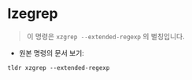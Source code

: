 # lzegrep

> 이 명령은 `xzgrep --extended-regexp` 의 별칭입니다.

- 원본 명령의 문서 보기:

`tldr xzgrep --extended-regexp`
